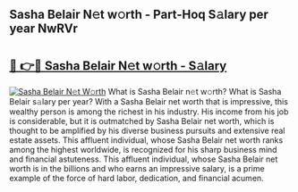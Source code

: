 ## Sasha Belair N𝚎t w𝚘rth - Part-Hoq S𝚊lary per year NwRVr

# <h2><a href="http://gc31xb.nevu.top/?p=Sasha+Belair">🔗 👉🔴 Sasha Belair N𝚎t w𝚘rth - S𝚊lary</a></h2>

[![Sasha Belair N𝚎t W𝚘rth](https://i.imgur.com/Oavwk0R.jpeg)](http://gc31xb.nevu.top/?p=Sasha+Belair)
What is Sasha Belair n𝚎t w𝚘rth? What is Sasha Belair s𝚊lary per year?
With a Sasha Belair net worth that is impressive, this wealthy person is among the richest in his industry. His income from his job is considerable, but it is outmatched by Sasha Belair net worth, which is thought to be amplified by his diverse business pursuits and extensive real estate assets. This affluent individual, whose Sasha Belair net worth ranks among the highest worldwide, is recognized for his sharp business mind and financial astuteness. This affluent individual, whose Sasha Belair net worth is in the billions and who earns an impressive salary, is a prime example of the force of hard labor, dedication, and financial acumen.
